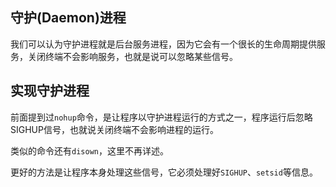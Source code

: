 
## 守护(Daemon)进程

我们可以认为守护进程就是后台服务进程，因为它会有一个很长的生命周期提供服务，关闭终端不会影响服务，也就是说可以忽略某些信号。

## 实现守护进程

前面提到过`nohup`命令，是让程序以守护进程运行的方式之一，程序运行后忽略SIGHUP信号，也就说关闭终端不会影响进程的运行。

类似的命令还有`disown`，这里不再详述。

更好的方法是让程序本身处理这些信号，它必须处理好`SIGHUP`、`setsid`等信息。

